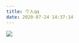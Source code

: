 ```yaml
---
title: 个人qq
date: 2020-07-24 14:37:14
---
```


![](https://tva1.sinaimg.cn/large/007S8ZIlgy1gh22581sk6j30ea0k8mzb.jpg)